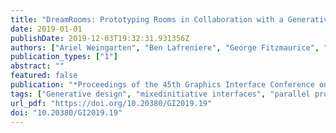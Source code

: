 ```yaml
---
title: "DreamRooms: Prototyping Rooms in Collaboration with a Generative Process"
date: 2019-01-01
publishDate: 2019-12-03T19:32:31.931356Z
authors: ["Ariel Weingarten", "Ben Lafreniere", "George Fitzmaurice", "Tovi Grossman"]
publication_types: ["1"]
abstract: ""
featured: false
publication: "*Proceedings of the 45th Graphics Interface Conference on Proceedings of Graphics Interface 2019*"
tags: ["Generative design", "mixedinitiative interfaces", "parallel prototyping"]
url_pdf: "https://doi.org/10.20380/GI2019.19"
doi: "10.20380/GI2019.19"
---
```


